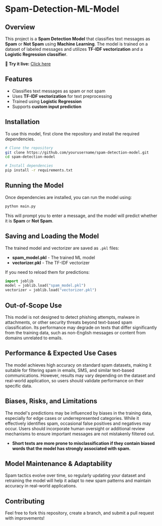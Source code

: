 # Spam-Detection-ML-Model

## Overview
This project is a **Spam Detection Model** that classifies text messages as **Spam** or **Not Spam** using **Machine Learning**. The model is trained on a dataset of labeled messages and utilizes **TF-IDF vectorization** and a **Logistic Regression classifier**.

**🔗 Try it live:** [Click here](https://amakaelue-spam-detection-ml-model.streamlit.app/)

## Features
- Classifies text messages as spam or not spam
- Uses **TF-IDF vectorization** for text preprocessing
- Trained using **Logistic Regression**
- Supports **custom input prediction**

## Installation
To use this model, first clone the repository and install the required dependencies.

```bash
# Clone the repository
git clone https://github.com/yourusername/spam-detection-model.git
cd spam-detection-model

# Install dependencies
pip install -r requirements.txt
```

## Running the Model 
Once dependencies are installed, you can run the model using:

```bash
python main.py
```

This will prompt you to enter a message, and the model will predict whether it is **Spam** or **Not Spam**.

## Saving and Loading the Model
The trained model and vectorizer are saved as `.pkl` files:
- **spam_model.pkl** - The trained ML model
- **vectorizer.pkl** - The TF-IDF vectorizer

If you need to reload them for predictions:
```python
import joblib
model = joblib.load("spam_model.pkl")
vectorizer = joblib.load("vectorizer.pkl")
```

## Out-of-Scope Use
This model is not designed to detect phishing attempts, malware in attachments, or other security threats beyond text-based spam classification. Its performance may degrade on texts that differ significantly from the training data, such as non-English messages or content from domains unrelated to emails.

## Performance & Expected Use Cases
The model achieves high accuracy on standard spam datasets, making it suitable for filtering spam in emails, SMS, and similar text-based communications. However, results may vary depending on the dataset and real-world application, so users should validate performance on their specific data.

## Biases, Risks, and Limitations
The model's predictions may be influenced by biases in the training data, especially for edge cases or underrepresented categories. While it effectively identifies spam, occasional false positives and negatives may occur. Users should incorporate human oversight or additional review mechanisms to ensure important messages are not mistakenly filtered out.
- **Short texts are more prone to misclassification if they contain biased words that the model has strongly associated with spam.**

## Model Maintenance & Adaptability
Spam tactics evolve over time, so regularly updating your dataset and retraining the model will help it adapt to new spam patterns and maintain accuracy in real-world applications.

## Contributing
Feel free to fork this repository, create a branch, and submit a pull request with improvements!


